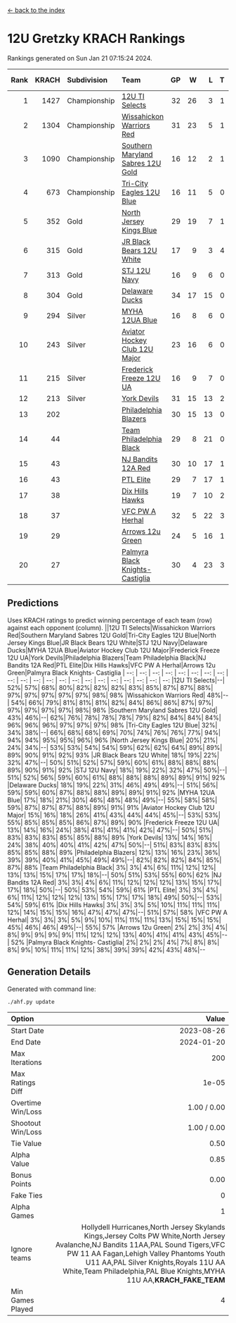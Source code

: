 [<- back to the index](readme.md)
# 12U Gretzky KRACH Rankings
Rankings generated on Sun Jan 21 07:15:24 2024.

Rank|KRACH|Subdivision|Team|GP|W|L|T|OTW|OTL|SoS|Exp Wins|Win Diff
---:|---:|:---|:---|---:|---:|---:|---:|---:|---:|---:|---:|---:
1|1427|Championship|[12U TI Selects](https://gamesheetstats.com/seasons/3659/teams/140450/schedule)|32|26|3|1|0|2|364|27.3|-0.0
2|1304|Championship|[Wissahickon Warriors Red](https://gamesheetstats.com/seasons/3659/teams/140468/schedule)|31|23|5|1|2|0|364|26.3|-0.0
3|1090|Championship|[Southern Maryland Sabres 12U Gold](https://gamesheetstats.com/seasons/3659/teams/140463/schedule)|16|12|2|1|0|1|431|13.3|-0.0
4|673|Championship|[Tri-City Eagles 12U Blue](https://gamesheetstats.com/seasons/3659/teams/140466/schedule)|16|11|5|0|0|0|457|11.8|-0.0
5|352|Gold|[North Jersey Kings Blue](https://gamesheetstats.com/seasons/3659/teams/140459/schedule)|29|19|7|1|2|0|222|22.4|0.0
6|315|Gold|[JR Black Bears 12U White](https://gamesheetstats.com/seasons/3659/teams/140456/schedule)|17|9|3|4|0|1|388|11.8|-0.0
7|313|Gold|[STJ 12U Navy](https://gamesheetstats.com/seasons/3659/teams/140464/schedule)|16|9|6|0|1|0|358|10.8|-0.0
8|304|Gold|[Delaware Ducks](https://gamesheetstats.com/seasons/3659/teams/140453/schedule)|34|17|15|0|2|0|407|19.8|-0.0
9|294|Silver|[MYHA 12UA Blue](https://gamesheetstats.com/seasons/3659/teams/140457/schedule)|16|8|6|0|1|1|439|9.8|-0.0
10|243|Silver|[Aviator Hockey Club 12U Major](https://gamesheetstats.com/seasons/3659/teams/140452/schedule)|23|16|6|0|1|0|187|17.9|0.0
11|215|Silver|[Frederick Freeze 12U UA](https://gamesheetstats.com/seasons/3659/teams/140455/schedule)|16|9|7|0|0|0|358|9.8|-0.0
12|213|Silver|[York Devils](https://gamesheetstats.com/seasons/3659/teams/140469/schedule)|31|15|13|2|1|0|370|17.8|-0.0
13|202||[Philadelphia Blazers](https://gamesheetstats.com/seasons/3659/teams/140461/schedule)|30|15|13|0|1|1|394|16.8|-0.0
14|44||[Team Philadelphia Black](https://gamesheetstats.com/seasons/3659/teams/140465/schedule)|29|8|21|0|0|0|269|8.9|0.0
15|43||[NJ Bandits 12A Red](https://gamesheetstats.com/seasons/3659/teams/140458/schedule)|30|10|17|1|0|2|253|11.4|0.0
16|43||[PTL Elite](https://gamesheetstats.com/seasons/3659/teams/140462/schedule)|29|7|17|1|2|2|268|10.4|0.0
17|38||[Dix Hills Hawks](https://gamesheetstats.com/seasons/3659/teams/140454/schedule)|19|7|10|2|0|0|109|8.9|0.0
18|37||[VFC PW A Herhal](https://gamesheetstats.com/seasons/3659/teams/140467/schedule)|32|5|22|3|1|1|335|8.3|-0.0
19|29||[Arrows 12u Green](https://gamesheetstats.com/seasons/3659/teams/140451/schedule)|24|5|16|1|2|0|200|8.4|0.0
20|27||[Palmyra Black Knights- Castiglia](https://gamesheetstats.com/seasons/3659/teams/140460/schedule)|30|4|23|3|0|0|402|6.4|0.0

## Predictions
Uses KRACH ratings to predict winning percentage of each team (row) against each opponent (column).
||12U TI Selects|Wissahickon Warriors Red|Southern Maryland Sabres 12U Gold|Tri-City Eagles 12U Blue|North Jersey Kings Blue|JR Black Bears 12U White|STJ 12U Navy|Delaware Ducks|MYHA 12UA Blue|Aviator Hockey Club 12U Major|Frederick Freeze 12U UA|York Devils|Philadelphia Blazers|Team Philadelphia Black|NJ Bandits 12A Red|PTL Elite|Dix Hills Hawks|VFC PW A Herhal|Arrows 12u Green|Palmyra Black Knights- Castiglia
| --: | --: | --: | --: | --: | --: | --: | --: | --: | --: | --: | --: | --: | --: | --: | --: | --: | --: | --: | --: | --: 
|12U TI Selects|--| 52%| 57%| 68%| 80%| 82%| 82%| 82%| 83%| 85%| 87%| 87%| 88%| 97%| 97%| 97%| 97%| 97%| 98%| 98%
|Wissahickon Warriors Red| 48%|--| 54%| 66%| 79%| 81%| 81%| 81%| 82%| 84%| 86%| 86%| 87%| 97%| 97%| 97%| 97%| 97%| 98%| 98%
|Southern Maryland Sabres 12U Gold| 43%| 46%|--| 62%| 76%| 78%| 78%| 78%| 79%| 82%| 84%| 84%| 84%| 96%| 96%| 96%| 97%| 97%| 97%| 98%
|Tri-City Eagles 12U Blue| 32%| 34%| 38%|--| 66%| 68%| 68%| 69%| 70%| 74%| 76%| 76%| 77%| 94%| 94%| 94%| 95%| 95%| 96%| 96%
|North Jersey Kings Blue| 20%| 21%| 24%| 34%|--| 53%| 53%| 54%| 54%| 59%| 62%| 62%| 64%| 89%| 89%| 89%| 90%| 91%| 92%| 93%
|JR Black Bears 12U White| 18%| 19%| 22%| 32%| 47%|--| 50%| 51%| 52%| 57%| 59%| 60%| 61%| 88%| 88%| 88%| 89%| 90%| 91%| 92%
|STJ 12U Navy| 18%| 19%| 22%| 32%| 47%| 50%|--| 51%| 52%| 56%| 59%| 60%| 61%| 88%| 88%| 88%| 89%| 89%| 91%| 92%
|Delaware Ducks| 18%| 19%| 22%| 31%| 46%| 49%| 49%|--| 51%| 56%| 59%| 59%| 60%| 87%| 88%| 88%| 89%| 89%| 91%| 92%
|MYHA 12UA Blue| 17%| 18%| 21%| 30%| 46%| 48%| 48%| 49%|--| 55%| 58%| 58%| 59%| 87%| 87%| 87%| 88%| 89%| 91%| 91%
|Aviator Hockey Club 12U Major| 15%| 16%| 18%| 26%| 41%| 43%| 44%| 44%| 45%|--| 53%| 53%| 55%| 85%| 85%| 85%| 86%| 87%| 89%| 90%
|Frederick Freeze 12U UA| 13%| 14%| 16%| 24%| 38%| 41%| 41%| 41%| 42%| 47%|--| 50%| 51%| 83%| 83%| 83%| 85%| 85%| 88%| 89%
|York Devils| 13%| 14%| 16%| 24%| 38%| 40%| 40%| 41%| 42%| 47%| 50%|--| 51%| 83%| 83%| 83%| 85%| 85%| 88%| 89%
|Philadelphia Blazers| 12%| 13%| 16%| 23%| 36%| 39%| 39%| 40%| 41%| 45%| 49%| 49%|--| 82%| 82%| 82%| 84%| 85%| 87%| 88%
|Team Philadelphia Black|  3%|  3%|  4%|  6%| 11%| 12%| 12%| 13%| 13%| 15%| 17%| 17%| 18%|--| 50%| 51%| 53%| 55%| 60%| 62%
|NJ Bandits 12A Red|  3%|  3%|  4%|  6%| 11%| 12%| 12%| 12%| 13%| 15%| 17%| 17%| 18%| 50%|--| 50%| 53%| 54%| 59%| 61%
|PTL Elite|  3%|  3%|  4%|  6%| 11%| 12%| 12%| 12%| 13%| 15%| 17%| 17%| 18%| 49%| 50%|--| 53%| 54%| 59%| 61%
|Dix Hills Hawks|  3%|  3%|  3%|  5%| 10%| 11%| 11%| 11%| 12%| 14%| 15%| 15%| 16%| 47%| 47%| 47%|--| 51%| 57%| 58%
|VFC PW A Herhal|  3%|  3%|  3%|  5%|  9%| 10%| 11%| 11%| 11%| 13%| 15%| 15%| 15%| 45%| 46%| 46%| 49%|--| 55%| 57%
|Arrows 12u Green|  2%|  2%|  3%|  4%|  8%|  9%|  9%|  9%|  9%| 11%| 12%| 12%| 13%| 40%| 41%| 41%| 43%| 45%|--| 52%
|Palmyra Black Knights- Castiglia|  2%|  2%|  2%|  4%|  7%|  8%|  8%|  8%|  9%| 10%| 11%| 11%| 12%| 38%| 39%| 39%| 42%| 43%| 48%|--

## Generation Details

Generated with command line:
```
./ahf.py update
```

| Option | Value |
| :----- | ----: |
| Start Date | 2023-08-26 |
| End Date | 2024-01-20 |
| Max Iterations | 200 |
| Max Ratings Diff | 1e-05 |
| Overtime Win/Loss | 1.00 / 0.00 |
| Shootout Win/Loss | 1.00 / 0.00 |
| Tie Value | 0.50 |
| Alpha Value | 0.85 |
| Bonus Points | 0.00 |
| Fake Ties | 0 |
| Alpha Games | 1 |
| Ignore teams | Hollydell Hurricanes,North Jersey Skylands Kings,Jersey Colts PW White,North Jersey Avalanche,NJ Bandits 11AA,PAL Sound Tigers,VFC PW 11 AA Fagan,Lehigh Valley Phantoms Youth U11 AA,PAL Silver Knights,Royals 11U AA White,Team Philadelphia,PAL Blue Knights,MYHA 11U AA,__KRACH_FAKE_TEAM__ |
| Min Games Played | 4 |

